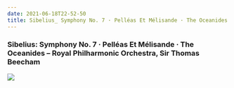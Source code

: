 ```yaml
---
date: 2021-06-18T22-52-50
title: Sibelius_ Symphony No. 7 · Pelléas Et Mélisande · The Oceanides – Royal Philharmonic Orchestra, Sir Thomas Beecham
---
```

### Sibelius: Symphony No. 7 · Pelléas Et Mélisande · The Oceanides – Royal Philharmonic Orchestra, Sir Thomas Beecham
[1]: https://www.discogs.com/release/9545305

[![](https://img.discogs.com/H5fAYSjtqAOHN2HllgqNCxg7_nU=/fit-in/600x596/filters:strip_icc():format(jpeg):mode_rgb():quality(90)/discogs-images/R-9545305-1482942444-5938.png.jpg)][1]
